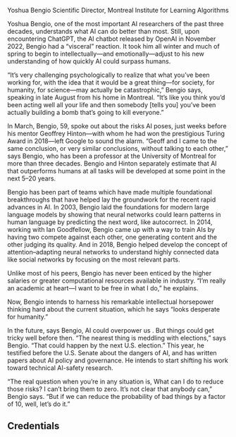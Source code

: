 Yoshua Bengio
Scientific Director, Montreal Institute for Learning Algorithms

Yoshua Bengio, one of the most important AI researchers of the past three decades, understands what AI can do better than most. Still, upon encountering ChatGPT, the AI chatbot released by OpenAI in November 2022, Bengio had a “visceral” reaction. It took him all winter and much of spring to begin to intellectually—and emotionally—adjust to his new understanding of how quickly AI could surpass humans.

“It’s very challenging psychologically to realize that what you’ve been working for, with the idea that it would be a great thing—for society, for humanity, for science—may actually be catastrophic,” Bengio says, speaking in late August from his home in Montreal. “It’s like you think you’d been acting well all your life and then somebody [tells you] you’ve been actually building a bomb that’s going to kill everyone.”

In March, Bengio, 59, spoke out about the risks AI poses, just weeks before his mentor Geoffrey Hinton—with whom he had won the prestigious Turing Award in 2018—left Google to sound the alarm. “Geoff and I came to the same conclusion, or very similar conclusions, without talking to each other,” says Bengio, who has been a professor at the University of Montreal for more than three decades. Bengio and Hinton separately estimate that AI that outperforms humans at all tasks will be developed at some point in the next 5–20 years.

Bengio has been part of teams which have made multiple foundational breakthroughs that have helped lay the groundwork for the recent rapid advances in AI. In 2003, Bengio laid the foundations for modern large language models by showing that neural networks could learn patterns in human language by predicting the next word, like autocorrect. In 2014, working with Ian Goodfellow, Bengio came up with a way to train AIs by having two compete against each other, one generating content and the other judging its quality. And in 2018, Bengio helped develop the concept of attention–adapting neural networks to understand highly connected data like social networks by focusing on the most relevant parts.

Unlike most of his peers, Bengio has never been enticed by the higher salaries or greater computational resources available in industry. “I’m really an academic at heart—I want to be free in what I do,” he explains.

Now, Bengio intends to harness his remarkable intellectual horsepower thinking hard about the current situation, which he says “looks desperate for humanity.”

In the future, says Bengio, AI could overpower us . But things could get tricky well before then. “The nearest thing is meddling with elections,” says Bengio. “That could happen by the next U.S. election.” This year, he testified before the U.S. Senate about the dangers of AI, and has written papers about AI policy and governance. He intends to start shifting his work toward technical AI-safety research.

“The real question when you’re in any situation is, What can I do to reduce those risks? I can’t bring them to zero. It’s not clear that anybody can,” Bengio says. “But if we can reduce the probability of bad things by a factor of 10, well, let’s do it.”

## Credentials